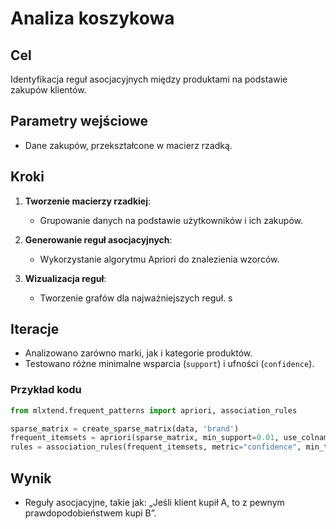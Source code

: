 # Analiza koszykowa

## Cel

Identyfikacja reguł asocjacyjnych między produktami na podstawie zakupów klientów.

## Parametry wejściowe

- Dane zakupów, przekształcone w macierz rzadką.

## Kroki

1. **Tworzenie macierzy rzadkiej**:
   - Grupowanie danych na podstawie użytkowników i ich zakupów.

2. **Generowanie reguł asocjacyjnych**:
   - Wykorzystanie algorytmu Apriori do znalezienia wzorców.

3. **Wizualizacja reguł**:
   - Tworzenie grafów dla najważniejszych reguł.
s
## Iteracje

- Analizowano zarówno marki, jak i kategorie produktów.
- Testowano różne minimalne wsparcia (`support`) i ufności (`confidence`).


### Przykład kodu

```python
from mlxtend.frequent_patterns import apriori, association_rules

sparse_matrix = create_sparse_matrix(data, 'brand')
frequent_itemsets = apriori(sparse_matrix, min_support=0.01, use_colnames=True)
rules = association_rules(frequent_itemsets, metric="confidence", min_threshold=0.5)
```

## Wynik
- Reguły asocjacyjne, takie jak: „Jeśli klient kupił A, to z pewnym prawdopodobieństwem kupi B”.
